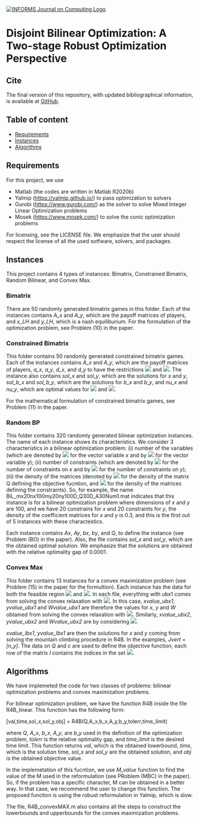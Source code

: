 [![INFORMS Journal on Computing Logo](https://INFORMSJoC.github.io/logos/INFORMS_Journal_on_Computing_Header.jpg)](https://pubsonline.informs.org/journal/ijoc)

# Disjoint Bilinear Optimization: A Two-stage Robust Optimization Perspective


## Cite

The final version of this repository, with updated bibliographical information, is available at [GitHub](https://github.com/INFORMSJoC/2020.0211).

## Table of content
* [Requirements](#requirements)
* [Instances](#instances)
* [Algorithms](#Algorithms)

## Requirements
For this project, we use
* Matlab (the codes are written in Matlab R2020b)
* Yalmip (https://yalmip.github.io/) to pass optimization to solvers
* Gurobi (https://www.gurobi.com/) as the solver to solve Mixed Integer Linear Optimization problems
* Mosek (https://www.mosek.com/) to solve the conic optimization problems 

For licensing, see the LICENSE file. We emphasize that the user should respect the license of all the used sotfware, solvers, and packages. 

## Instances
This project contains 4 types of instances: Bimatrix, Constrained Bimatrix, Random Bilinear, and Convex Max. 

### Bimatrix
There are 50 randomly generated bimatrix games in this folder. Each of the instances contains *A_x* and *A_y*, which are the  payoff matrices of players, and *x_LH* and *y_LH*, which is a nash equiliburium. For the formulation of the optimization problem, see Problem (10) in the paper. 

### Constrained Bimatrix
This folder contains 50 randomly generated constrained bimatrix games. Each of the instances contains *A_x* and *A_y*, which are the  payoff matrices of players, *a_x*, *a_y*, *d_x*, and *d_y* to have the restrictions <img src="https://render.githubusercontent.com/render/math?math=a_x^T x \leq d_x"> and <img src="https://render.githubusercontent.com/render/math?math=a_y^T y \leq d_y">. The instance also contains *sol_x* and *sol_y*, which are the solutions for *x* and *y*, *sol_b_x* and *sol_b_y*, which are the solutions for *b_x* and *b_y*, and *nu_x* and *nu_y*, which are optimal values for  <img src="https://render.githubusercontent.com/render/math?math=\nu_x"> and <img src="https://render.githubusercontent.com/render/math?math=\nu_y">.

For the mathematical formulation of constrained bimatrix games, see Problem (11) in the paper.  

### Random BP
This folder contains 320 randomly generated blinear optimization instances. The name of each instance shows its characteristics. We consider 3 characteristics in a bilinear optimization problem: (i) number of the variables (which are denoted by <img src="https://render.githubusercontent.com/render/math?math=n_x"> for the vector variable *x* and by <img src="https://render.githubusercontent.com/render/math?math=n_y"> for the vector variable *y*); (ii) number of constraints (which are denoted by <img src="https://render.githubusercontent.com/render/math?math=m_x"> for the number of constraints on *x* and by <img src="https://render.githubusercontent.com/render/math?math=m_y"> for the number of constraints on *y*); (iii) the density of the matrices (denoted by <img src="https://render.githubusercontent.com/render/math?math=D_Q"> for the density of the matrix Q defining the objective fucntion, and <img src="https://render.githubusercontent.com/render/math?math=D_A"> for the density of the matrices defining the constraints). So, for example, the name BiL_mx20nx100my20ny100D_Q30D_A30Num1.mat indicates that this instance is for a bilinear optimization problem where dimensions of *x* and *y* are 100, and we have 20 constrains for *x* and 20 constraints for *y*, the density of the coefficient matrices for *x* and *y* is 0.3, and this is the first out of 5 instances with these charactestics.  

Each instance contains *Ax*, *Ay*, *bx*, *by*, and *Q*, to define the instance (see Problem (BO) in the paper). Also, the file contains *sol_x* and *sol_y*, which are the obtained optimal solution. We emphasize that the solutions are obtained with the relative optimality gap of 0.0001.

### Convex Max
This folder contains 13 instances for a convex maximization problem (see Problem (15) in the paper for the formultion). Each instance has the data for both the feasible region <img src="https://render.githubusercontent.com/render/math?math=\mathcal{X}_1"> and <img src="https://render.githubusercontent.com/render/math?math=\mathcal{X}_2">. In each file, everything with ubx1 comes from solving the convex relaxation with <img src="https://render.githubusercontent.com/render/math?math=\mathcal{X} = \mathcal{X}_1">. In this case, *xvalue_ubx1*, *yvalue_ubx1* and *Wvalue_ubx1* are therefore the values for *x*, *y* and *W* obtained from solving the convex relaxation with <img src="https://render.githubusercontent.com/render/math?math=\mathcal{X} = \mathcal{X}_1">. Similarly, *xvalue_ubx2*, *yvalue_ubx2* and *Wvalue_ubx2* are by considering <img src="https://render.githubusercontent.com/render/math?math=\mathcal{X} = \mathcal{X}_2">. 

*xvalue_lbx1*, *yvalue_lbx1* are then the solutions for *x* and *y* coming from solving the mountain climbing procedure in R4B. In the examples, *Jvert = [n_y]*. The data on *Q* and *c* are used to define the objective function, each row of the matrix *I* contains the indices in the set <img src="https://render.githubusercontent.com/render/math?math=\mathcal{J}_k">.


## Algorithms
We have implemeted the code for two classes of problems: bilinear optimization problems and convex maximization problems. 

For bilinear optimization problem, we have the function R4B inside the file R4B_linear. This function has the following form: 

[val,time,sol_x,sol_y,obj] = R4B(Q,A_x,b_x,A_y,b_y,tolerr,time_limit)

where *Q*, *A_x*, *b_x*, *A_y*, are *b_y* used in the definition of the optimization problem, *tolerr* is the relative optimality gap, and *time_limit* is the desired time limit. This function returns *val*, which is the obtained lowerbound, *time*, which is the solution time, *sol_x* and *sol_y* are the obtained solution, and *obj* is the obtained objective value. 

In the implemetation of this fucntion, we use *M_value* function to find the value of the M used in the reformulation (see PRoblem (MBC) in the paper). So, if the problem has a specific character, M can be obtained in a better way. In that case, we recommend the user to change this function. The proposed function is using the robust reformulation in Yalmip, which is slow.

The file, R4B_convexMAX.m also contains all the steps to construct the lowerbounds and upperbounds for the convex maximization problems. 


